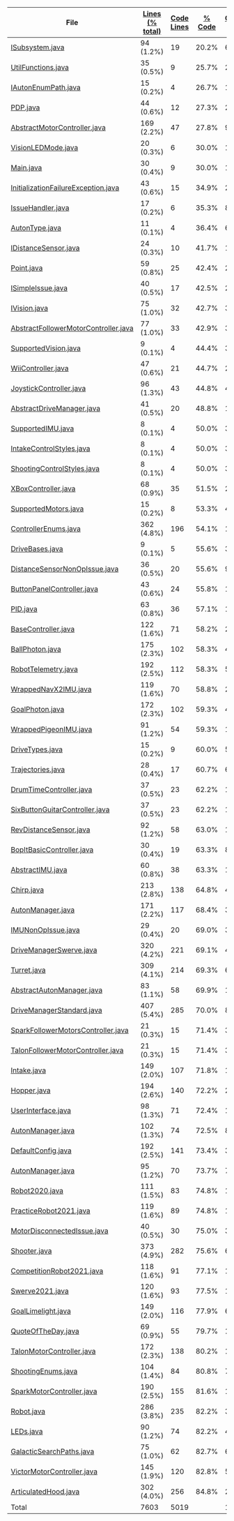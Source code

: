 
|File|[Lines (% total)](https://github.com/FRCTeam5199/Robot-Code-2021/tree/master/Statistics/LinesDescending.md/)|[Code Lines](https://github.com/FRCTeam5199/Robot-Code-2021/tree/master/Statistics/CodeDescending.md/)|[% Code](https://github.com/FRCTeam5199/Robot-Code-2021/tree/master/Statistics/ProportionCodeDescending.md/)|[Comment Lines](https://github.com/FRCTeam5199/Robot-Code-2021/tree/master/Statistics/CommentsDescending.md/)|[% Comment](https://github.com/FRCTeam5199/Robot-Code-2021/tree/master/Statistics/ProportionCommentsDescending.md/)|[Blank Lines](https://github.com/FRCTeam5199/Robot-Code-2021/tree/master/Statistics/BlanksDescending.md/)|[% Blank](https://github.com/FRCTeam5199/Robot-Code-2021/tree/master/Statistics/ProportionBlanksDescending.md/)|
| --- | --- | --- | --- | --- | --- | --- | --- |
|[ISubsystem.java](https://github.com/FRCTeam5199/Robot-Code-2021/tree/master/src/main/java/frc/misc/ISubsystem.java)|94 (1.2%)|19|20.2%|62|66.0%|13|13.8%|
|[UtilFunctions.java](https://github.com/FRCTeam5199/Robot-Code-2021/tree/master/src/main/java/frc/misc/UtilFunctions.java)|35 (0.5%)|9|25.7%|24|68.6%|2|5.7%|
|[IAutonEnumPath.java](https://github.com/FRCTeam5199/Robot-Code-2021/tree/master/src/main/java/frc/drive/auton/IAutonEnumPath.java)|15 (0.2%)|4|26.7%|10|66.7%|1|6.7%|
|[PDP.java](https://github.com/FRCTeam5199/Robot-Code-2021/tree/master/src/main/java/frc/pdp/PDP.java)|44 (0.6%)|12|27.3%|26|59.1%|6|13.6%|
|[AbstractMotorController.java](https://github.com/FRCTeam5199/Robot-Code-2021/tree/master/src/main/java/frc/motors/AbstractMotorController.java)|169 (2.2%)|47|27.8%|99|58.6%|23|13.6%|
|[VisionLEDMode.java](https://github.com/FRCTeam5199/Robot-Code-2021/tree/master/src/main/java/frc/vision/camera/VisionLEDMode.java)|20 (0.3%)|6|30.0%|13|65.0%|1|5.0%|
|[Main.java](https://github.com/FRCTeam5199/Robot-Code-2021/tree/master/src/main/java/frc/robot/Main.java)|30 (0.4%)|9|30.0%|17|56.7%|4|13.3%|
|[InitializationFailureException.java](https://github.com/FRCTeam5199/Robot-Code-2021/tree/master/src/main/java/frc/misc/InitializationFailureException.java)|43 (0.6%)|15|34.9%|23|53.5%|5|11.6%|
|[IssueHandler.java](https://github.com/FRCTeam5199/Robot-Code-2021/tree/master/src/main/java/frc/selfdiagnostics/IssueHandler.java)|17 (0.2%)|6|35.3%|8|47.1%|3|17.6%|
|[AutonType.java](https://github.com/FRCTeam5199/Robot-Code-2021/tree/master/src/main/java/frc/drive/auton/AutonType.java)|11 (0.1%)|4|36.4%|6|54.5%|1|9.1%|
|[IDistanceSensor.java](https://github.com/FRCTeam5199/Robot-Code-2021/tree/master/src/main/java/frc/vision/distancesensor/IDistanceSensor.java)|24 (0.3%)|10|41.7%|11|45.8%|3|12.5%|
|[Point.java](https://github.com/FRCTeam5199/Robot-Code-2021/tree/master/src/main/java/frc/drive/auton/Point.java)|59 (0.8%)|25|42.4%|27|45.8%|7|11.9%|
|[ISimpleIssue.java](https://github.com/FRCTeam5199/Robot-Code-2021/tree/master/src/main/java/frc/selfdiagnostics/ISimpleIssue.java)|40 (0.5%)|17|42.5%|20|50.0%|3|7.5%|
|[IVision.java](https://github.com/FRCTeam5199/Robot-Code-2021/tree/master/src/main/java/frc/vision/camera/IVision.java)|75 (1.0%)|32|42.7%|30|40.0%|13|17.3%|
|[AbstractFollowerMotorController.java](https://github.com/FRCTeam5199/Robot-Code-2021/tree/master/src/main/java/frc/motors/followers/AbstractFollowerMotorController.java)|77 (1.0%)|33|42.9%|35|45.5%|9|11.7%|
|[SupportedVision.java](https://github.com/FRCTeam5199/Robot-Code-2021/tree/master/src/main/java/frc/vision/camera/SupportedVision.java)|9 (0.1%)|4|44.4%|3|33.3%|2|22.2%|
|[WiiController.java](https://github.com/FRCTeam5199/Robot-Code-2021/tree/master/src/main/java/frc/controllers/WiiController.java)|47 (0.6%)|21|44.7%|21|44.7%|5|10.6%|
|[JoystickController.java](https://github.com/FRCTeam5199/Robot-Code-2021/tree/master/src/main/java/frc/controllers/JoystickController.java)|96 (1.3%)|43|44.8%|44|45.8%|9|9.4%|
|[AbstractDriveManager.java](https://github.com/FRCTeam5199/Robot-Code-2021/tree/master/src/main/java/frc/drive/AbstractDriveManager.java)|41 (0.5%)|20|48.8%|14|34.1%|7|17.1%|
|[SupportedIMU.java](https://github.com/FRCTeam5199/Robot-Code-2021/tree/master/src/main/java/frc/telemetry/imu/SupportedIMU.java)|8 (0.1%)|4|50.0%|3|37.5%|1|12.5%|
|[IntakeControlStyles.java](https://github.com/FRCTeam5199/Robot-Code-2021/tree/master/src/main/java/frc/ballstuff/intaking/IntakeControlStyles.java)|8 (0.1%)|4|50.0%|3|37.5%|1|12.5%|
|[ShootingControlStyles.java](https://github.com/FRCTeam5199/Robot-Code-2021/tree/master/src/main/java/frc/ballstuff/shooting/ShootingControlStyles.java)|8 (0.1%)|4|50.0%|3|37.5%|1|12.5%|
|[XBoxController.java](https://github.com/FRCTeam5199/Robot-Code-2021/tree/master/src/main/java/frc/controllers/XBoxController.java)|68 (0.9%)|35|51.5%|26|38.2%|7|10.3%|
|[SupportedMotors.java](https://github.com/FRCTeam5199/Robot-Code-2021/tree/master/src/main/java/frc/motors/SupportedMotors.java)|15 (0.2%)|8|53.3%|4|26.7%|3|20.0%|
|[ControllerEnums.java](https://github.com/FRCTeam5199/Robot-Code-2021/tree/master/src/main/java/frc/controllers/ControllerEnums.java)|362 (4.8%)|196|54.1%|110|30.4%|56|15.5%|
|[DriveBases.java](https://github.com/FRCTeam5199/Robot-Code-2021/tree/master/src/main/java/frc/drive/DriveBases.java)|9 (0.1%)|5|55.6%|3|33.3%|1|11.1%|
|[DistanceSensorNonOpIssue.java](https://github.com/FRCTeam5199/Robot-Code-2021/tree/master/src/main/java/frc/selfdiagnostics/DistanceSensorNonOpIssue.java)|36 (0.5%)|20|55.6%|9|25.0%|7|19.4%|
|[ButtonPanelController.java](https://github.com/FRCTeam5199/Robot-Code-2021/tree/master/src/main/java/frc/controllers/ButtonPanelController.java)|43 (0.6%)|24|55.8%|14|32.6%|5|11.6%|
|[PID.java](https://github.com/FRCTeam5199/Robot-Code-2021/tree/master/src/main/java/frc/misc/PID.java)|63 (0.8%)|36|57.1%|18|28.6%|9|14.3%|
|[BaseController.java](https://github.com/FRCTeam5199/Robot-Code-2021/tree/master/src/main/java/frc/controllers/BaseController.java)|122 (1.6%)|71|58.2%|28|23.0%|23|18.9%|
|[BallPhoton.java](https://github.com/FRCTeam5199/Robot-Code-2021/tree/master/src/main/java/frc/vision/camera/BallPhoton.java)|175 (2.3%)|102|58.3%|47|26.9%|26|14.9%|
|[RobotTelemetry.java](https://github.com/FRCTeam5199/Robot-Code-2021/tree/master/src/main/java/frc/telemetry/RobotTelemetry.java)|192 (2.5%)|112|58.3%|54|28.1%|26|13.5%|
|[WrappedNavX2IMU.java](https://github.com/FRCTeam5199/Robot-Code-2021/tree/master/src/main/java/frc/telemetry/imu/WrappedNavX2IMU.java)|119 (1.6%)|70|58.8%|29|24.4%|20|16.8%|
|[GoalPhoton.java](https://github.com/FRCTeam5199/Robot-Code-2021/tree/master/src/main/java/frc/vision/camera/GoalPhoton.java)|172 (2.3%)|102|59.3%|43|25.0%|27|15.7%|
|[WrappedPigeonIMU.java](https://github.com/FRCTeam5199/Robot-Code-2021/tree/master/src/main/java/frc/telemetry/imu/WrappedPigeonIMU.java)|91 (1.2%)|54|59.3%|15|16.5%|22|24.2%|
|[DriveTypes.java](https://github.com/FRCTeam5199/Robot-Code-2021/tree/master/src/main/java/frc/drive/DriveTypes.java)|15 (0.2%)|9|60.0%|5|33.3%|1|6.7%|
|[Trajectories.java](https://github.com/FRCTeam5199/Robot-Code-2021/tree/master/src/main/java/frc/drive/auton/followtrajectory/Trajectories.java)|28 (0.4%)|17|60.7%|6|21.4%|5|17.9%|
|[DrumTimeController.java](https://github.com/FRCTeam5199/Robot-Code-2021/tree/master/src/main/java/frc/controllers/DrumTimeController.java)|37 (0.5%)|23|62.2%|10|27.0%|4|10.8%|
|[SixButtonGuitarController.java](https://github.com/FRCTeam5199/Robot-Code-2021/tree/master/src/main/java/frc/controllers/SixButtonGuitarController.java)|37 (0.5%)|23|62.2%|10|27.0%|4|10.8%|
|[RevDistanceSensor.java](https://github.com/FRCTeam5199/Robot-Code-2021/tree/master/src/main/java/frc/vision/distancesensor/RevDistanceSensor.java)|92 (1.2%)|58|63.0%|11|12.0%|23|25.0%|
|[BopItBasicController.java](https://github.com/FRCTeam5199/Robot-Code-2021/tree/master/src/main/java/frc/controllers/BopItBasicController.java)|30 (0.4%)|19|63.3%|8|26.7%|3|10.0%|
|[AbstractIMU.java](https://github.com/FRCTeam5199/Robot-Code-2021/tree/master/src/main/java/frc/telemetry/imu/AbstractIMU.java)|60 (0.8%)|38|63.3%|10|16.7%|12|20.0%|
|[Chirp.java](https://github.com/FRCTeam5199/Robot-Code-2021/tree/master/src/main/java/frc/misc/Chirp.java)|213 (2.8%)|138|64.8%|48|22.5%|27|12.7%|
|[AutonManager.java](https://github.com/FRCTeam5199/Robot-Code-2021/tree/master/src/main/java/frc/drive/auton/galacticsearch/AutonManager.java)|171 (2.2%)|117|68.4%|31|18.1%|23|13.5%|
|[IMUNonOpIssue.java](https://github.com/FRCTeam5199/Robot-Code-2021/tree/master/src/main/java/frc/selfdiagnostics/IMUNonOpIssue.java)|29 (0.4%)|20|69.0%|3|10.3%|6|20.7%|
|[DriveManagerSwerve.java](https://github.com/FRCTeam5199/Robot-Code-2021/tree/master/src/main/java/frc/drive/DriveManagerSwerve.java)|320 (4.2%)|221|69.1%|48|15.0%|51|15.9%|
|[Turret.java](https://github.com/FRCTeam5199/Robot-Code-2021/tree/master/src/main/java/frc/ballstuff/shooting/Turret.java)|309 (4.1%)|214|69.3%|67|21.7%|28|9.1%|
|[AbstractAutonManager.java](https://github.com/FRCTeam5199/Robot-Code-2021/tree/master/src/main/java/frc/drive/auton/AbstractAutonManager.java)|83 (1.1%)|58|69.9%|15|18.1%|10|12.0%|
|[DriveManagerStandard.java](https://github.com/FRCTeam5199/Robot-Code-2021/tree/master/src/main/java/frc/drive/DriveManagerStandard.java)|407 (5.4%)|285|70.0%|89|21.9%|33|8.1%|
|[SparkFollowerMotorsController.java](https://github.com/FRCTeam5199/Robot-Code-2021/tree/master/src/main/java/frc/motors/followers/SparkFollowerMotorsController.java)|21 (0.3%)|15|71.4%|3|14.3%|3|14.3%|
|[TalonFollowerMotorController.java](https://github.com/FRCTeam5199/Robot-Code-2021/tree/master/src/main/java/frc/motors/followers/TalonFollowerMotorController.java)|21 (0.3%)|15|71.4%|3|14.3%|3|14.3%|
|[Intake.java](https://github.com/FRCTeam5199/Robot-Code-2021/tree/master/src/main/java/frc/ballstuff/intaking/Intake.java)|149 (2.0%)|107|71.8%|19|12.8%|23|15.4%|
|[Hopper.java](https://github.com/FRCTeam5199/Robot-Code-2021/tree/master/src/main/java/frc/ballstuff/intaking/Hopper.java)|194 (2.6%)|140|72.2%|29|14.9%|25|12.9%|
|[UserInterface.java](https://github.com/FRCTeam5199/Robot-Code-2021/tree/master/src/main/java/frc/misc/UserInterface.java)|98 (1.3%)|71|72.4%|16|16.3%|11|11.2%|
|[AutonManager.java](https://github.com/FRCTeam5199/Robot-Code-2021/tree/master/src/main/java/frc/drive/auton/galacticsearchscam/AutonManager.java)|102 (1.3%)|74|72.5%|8|7.8%|20|19.6%|
|[DefaultConfig.java](https://github.com/FRCTeam5199/Robot-Code-2021/tree/master/src/main/java/frc/robot/robotconfigs/DefaultConfig.java)|192 (2.5%)|141|73.4%|33|17.2%|18|9.4%|
|[AutonManager.java](https://github.com/FRCTeam5199/Robot-Code-2021/tree/master/src/main/java/frc/drive/auton/followtrajectory/AutonManager.java)|95 (1.2%)|70|73.7%|7|7.4%|18|18.9%|
|[Robot2020.java](https://github.com/FRCTeam5199/Robot-Code-2021/tree/master/src/main/java/frc/robot/robotconfigs/twentytwenty/Robot2020.java)|111 (1.5%)|83|74.8%|10|9.0%|18|16.2%|
|[PracticeRobot2021.java](https://github.com/FRCTeam5199/Robot-Code-2021/tree/master/src/main/java/frc/robot/robotconfigs/twentyone/PracticeRobot2021.java)|119 (1.6%)|89|74.8%|11|9.2%|19|16.0%|
|[MotorDisconnectedIssue.java](https://github.com/FRCTeam5199/Robot-Code-2021/tree/master/src/main/java/frc/selfdiagnostics/MotorDisconnectedIssue.java)|40 (0.5%)|30|75.0%|3|7.5%|7|17.5%|
|[Shooter.java](https://github.com/FRCTeam5199/Robot-Code-2021/tree/master/src/main/java/frc/ballstuff/shooting/Shooter.java)|373 (4.9%)|282|75.6%|62|16.6%|29|7.8%|
|[CompetitionRobot2021.java](https://github.com/FRCTeam5199/Robot-Code-2021/tree/master/src/main/java/frc/robot/robotconfigs/twentyone/CompetitionRobot2021.java)|118 (1.6%)|91|77.1%|10|8.5%|17|14.4%|
|[Swerve2021.java](https://github.com/FRCTeam5199/Robot-Code-2021/tree/master/src/main/java/frc/robot/robotconfigs/twentyone/Swerve2021.java)|120 (1.6%)|93|77.5%|10|8.3%|17|14.2%|
|[GoalLimelight.java](https://github.com/FRCTeam5199/Robot-Code-2021/tree/master/src/main/java/frc/vision/camera/GoalLimelight.java)|149 (2.0%)|116|77.9%|6|4.0%|27|18.1%|
|[QuoteOfTheDay.java](https://github.com/FRCTeam5199/Robot-Code-2021/tree/master/src/main/java/frc/misc/QuoteOfTheDay.java)|69 (0.9%)|55|79.7%|11|15.9%|3|4.3%|
|[TalonMotorController.java](https://github.com/FRCTeam5199/Robot-Code-2021/tree/master/src/main/java/frc/motors/TalonMotorController.java)|172 (2.3%)|138|80.2%|13|7.6%|21|12.2%|
|[ShootingEnums.java](https://github.com/FRCTeam5199/Robot-Code-2021/tree/master/src/main/java/frc/ballstuff/shooting/ShootingEnums.java)|104 (1.4%)|84|80.8%|7|6.7%|13|12.5%|
|[SparkMotorController.java](https://github.com/FRCTeam5199/Robot-Code-2021/tree/master/src/main/java/frc/motors/SparkMotorController.java)|190 (2.5%)|155|81.6%|14|7.4%|21|11.1%|
|[Robot.java](https://github.com/FRCTeam5199/Robot-Code-2021/tree/master/src/main/java/frc/robot/Robot.java)|286 (3.8%)|235|82.2%|32|11.2%|19|6.6%|
|[LEDs.java](https://github.com/FRCTeam5199/Robot-Code-2021/tree/master/src/main/java/frc/misc/LEDs.java)|90 (1.2%)|74|82.2%|4|4.4%|12|13.3%|
|[GalacticSearchPaths.java](https://github.com/FRCTeam5199/Robot-Code-2021/tree/master/src/main/java/frc/drive/auton/galacticsearch/GalacticSearchPaths.java)|75 (1.0%)|62|82.7%|6|8.0%|7|9.3%|
|[VictorMotorController.java](https://github.com/FRCTeam5199/Robot-Code-2021/tree/master/src/main/java/frc/motors/VictorMotorController.java)|145 (1.9%)|120|82.8%|5|3.4%|20|13.8%|
|[ArticulatedHood.java](https://github.com/FRCTeam5199/Robot-Code-2021/tree/master/src/main/java/frc/ballstuff/shooting/ArticulatedHood.java)|302 (4.0%)|256|84.8%|24|7.9%|22|7.3%|
|Total|7603|5019| |1609| |975| |